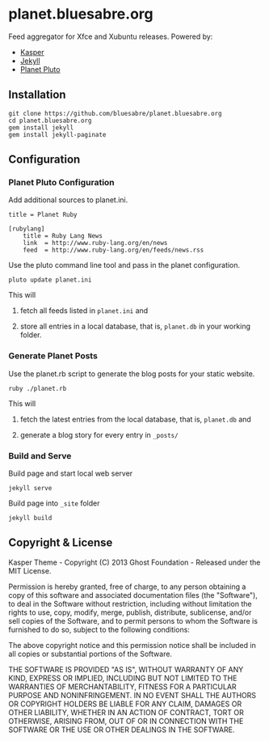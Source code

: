 # planet.bluesabre.org

Feed aggregator for Xfce and Xubuntu releases. Powered by:

- [Kasper](https://github.com/rosario/kasper)
- [Jekyll](https://github.com/jekyll/jekyll)
- [Planet Pluto](https://github.com/feedreader/planet.rb)


## Installation

    git clone https://github.com/bluesabre/planet.bluesabre.org
    cd planet.bluesabre.org
    gem install jekyll
    gem install jekyll-paginate


## Configuration

### Planet Pluto Configuration

Add additional sources to planet.ini.

    title = Planet Ruby

    [rubylang]
        title = Ruby Lang News
        link  = http://www.ruby-lang.org/en/news
        feed  = http://www.ruby-lang.org/en/feeds/news.rss

Use the pluto command line tool and pass in the planet configuration.

    pluto update planet.ini

This will

1) fetch all feeds listed in `planet.ini` and

2) store all entries in a local database, that is, `planet.db` in your working folder.


### Generate Planet Posts

Use the planet.rb script to generate the blog posts for your static website.

    ruby ./planet.rb


This will

1) fetch the latest entries from the local database, that is, `planet.db` and

2) generate a blog story for every entry in `_posts/`


### Build and Serve

Build page and start local web server

    jekyll serve

Build page into `_site` folder

    jekyll build


## Copyright & License

Kasper Theme - Copyright (C) 2013 Ghost Foundation - Released under the MIT License.

Permission is hereby granted, free of charge, to any person obtaining a copy of this software and associated documentation files (the "Software"), to deal in the Software without restriction, including without limitation the rights to use, copy, modify, merge, publish, distribute, sublicense, and/or sell copies of the Software, and to permit persons to whom the Software is furnished to do so, subject to the following conditions:

The above copyright notice and this permission notice shall be included in all copies or substantial portions of the Software.

THE SOFTWARE IS PROVIDED "AS IS", WITHOUT WARRANTY OF ANY KIND, EXPRESS OR IMPLIED, INCLUDING BUT NOT LIMITED TO THE WARRANTIES OF MERCHANTABILITY, FITNESS FOR A PARTICULAR PURPOSE AND
NONINFRINGEMENT. IN NO EVENT SHALL THE AUTHORS OR COPYRIGHT HOLDERS BE LIABLE FOR ANY CLAIM, DAMAGES OR OTHER LIABILITY, WHETHER IN AN ACTION OF CONTRACT, TORT OR OTHERWISE, ARISING FROM, OUT OF OR IN CONNECTION WITH THE SOFTWARE OR THE USE OR OTHER DEALINGS IN THE SOFTWARE.

